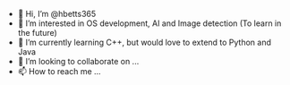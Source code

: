 - 👋 Hi, I’m @hbetts365
- 👀 I’m interested in OS development, AI and Image detection (To learn in the future)
- 🌱 I’m currently learning C++, but would love to extend to Python and Java
- 💞️ I’m looking to collaborate on ...
- 📫 How to reach me ...

<!---
hbetts365/hbetts365 is a ✨ special ✨ repository because its `README.md` (this file) appears on your GitHub profile.
You can click the Preview link to take a look at your changes.
--->
